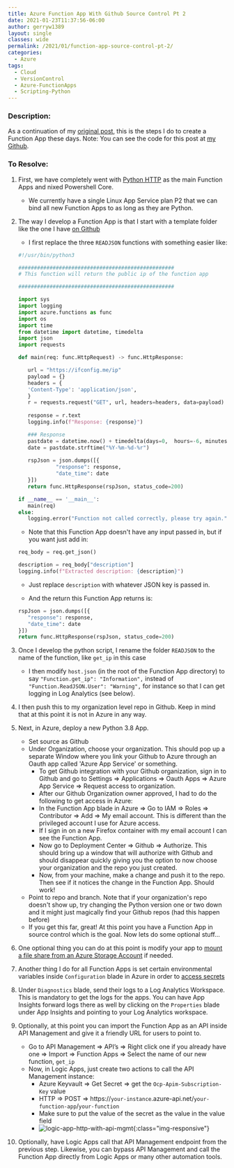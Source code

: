 ```yaml
---
title: Azure Function App With Github Source Control Pt 2
date: 2021-01-23T11:37:56-06:00
author: gerryw1389
layout: single
classes: wide
permalink: /2021/01/function-app-source-control-pt-2/
categories:
  - Azure
tags:
  - Cloud
  - VersionControl
  - Azure-FunctionApps
  - Scripting-Python
---
```

<!--more-->

### Description:

As a continuation of my [original post](https://automationadmin.com/2020/08/create-azure-function-app-with-github-source-control), this is the steps I do to create a Function App these days. Note: You can see the code for this post at [my Github](https://github.com/gerryw1389/python/tree/main/scripts/azure-function-template-basic).

### To Resolve:

1. First, we have completely went with [Python HTTP](https://docs.microsoft.com/en-us/azure/azure-functions/functions-reference-python#http-trigger-and-bindings) as the main Function Apps and nixed Powershell Core.

   - We currently have a single Linux App Service plan P2 that we can bind all new Function Apps to as long as they are Python.

2. The way I develop a Function App is that I start with a template folder like the one I have [on Github](https://github.com/gerryw1389/python/tree/main/scripts/azure-function-template)

   - I first replace the three `READJSON` functions with something easier like:

   ```python
   #!/usr/bin/python3

   ##################################################
   # This function will return the public ip of the function app

   ##################################################

   import sys
   import logging
   import azure.functions as func
   import os
   import time
   from datetime import datetime, timedelta
   import json
   import requests

   def main(req: func.HttpRequest) -> func.HttpResponse:

      url = "https://ifconfig.me/ip"
      payload = {}
      headers = {
      'Content-Type': 'application/json',
      }
      r = requests.request("GET", url, headers=headers, data=payload)
         
      response = r.text
      logging.info(f"Response: {response}")

      ### Response
      pastdate = datetime.now() + timedelta(days=0,  hours=-6, minutes=0)
      date = pastdate.strftime("%Y-%m-%d-%r")
      
      rspJson = json.dumps([{ 
               "response": response,
               "date_time": date 
      }])
      return func.HttpResponse(rspJson, status_code=200)

   if __name__ == '__main__':
      main(req)
   else:
      logging.error("Function not called correctly, please try again.")
   ```

   - Note that this Function App doesn't have any input passed in, but if you want just add in:

   ```python
   req_body = req.get_json()

   description = req_body["description"]
   logging.info(f"Extracted description: {description}")
   ```

   - Just replace `description` with whatever JSON key is passed in.

   - And the return this Function App returns is:

   ```python
   rspJson = json.dumps([{ 
      "response": response,
      "date_time": date 
   }])
   return func.HttpResponse(rspJson, status_code=200)
   ```

3. Once I develop the python script, I rename the folder `READJSON` to the name of the function, like `get_ip` in this case
   - I then modify `host.json` (in the root of the Function App directory) to say `"Function.get_ip": "Information",` instead of `"Function.ReadJSON.User": "Warning",` for instance so that I can get logging in Log Analytics (see below).

4. I then push this to my organization level repo in Github. Keep in mind that at this point it is not in Azure in any way.

5. Next, in Azure, deploy a new Python 3.8 App.

   - Set source as Github
   - Under Organization, choose your organization. This should pop up a separate Window where you link your Github to Azure through an Oauth app called 'Azure App Service' or something.
     - To get Github integration with your Github organization, sign in to Github and go to Settings => Applications => Oauth Apps => Azure App Service => Request access to organization.
     - After our Github Organization owner approved, I had to do the following to get access in Azure:
     - In the Function App blade in Azure => Go to IAM => Roles => Contributor => Add => My email account. This is different than the privileged account I use for Azure access.
     - If I sign in on a new Firefox container with my email account I can see the Function App.
     - Now go to Deployment Center => Github => Authorize. This should bring up a window that will authorize with Github and should disappear quickly giving you the option to now choose your organization and the repo you just created.
     - Now, from your machine, make a change and push it to the repo. Then see if it notices the change in the Function App. Should work!
   - Point to repo and branch. Note that if your organization's repo doesn't show up, try changing the Python version one or two down and it might just magically find your Github repos (had this happen before)
   - If you get this far, great! At this point you have a Function App in source control which is the goal. Now lets do some optional stuff...

6. One optional thing you can do at this point is modify your app to [mount a file share from an Azure Storage Account](https://automationadmin.com/2021/01/azure-functions-mounting-storage) if needed.

7. Another thing I do for all Function Apps is set certain environmental variables inside `Configuration` blade in Azure in order to [access secrets](https://automationadmin.com/2021/01/function-apps-get-secrets/)

8. Under `Diagnostics` blade, send their logs to a Log Analytics Workspace. This is mandatory to get the logs for the apps. You can have App Insights forward logs there as well by clicking on the `Properties` blade under App Insights and pointing to your Log Analytics workspace.

9. Optionally, at this point you can import the Function App as an API inside API Management and give it a friendly URL for users to point to.
   - Go to API Management => API’s => Right click one if you already have one => Import => Function Apps => Select the name of our new function, `get_ip`
   - Now, in Logic Apps, just create two actions to call the API Management instance:
     - Azure Keyvault => Get Secret => get the `Ocp-Apim-Subscription-Key` value
     - HTTP => POST => https://`your-instance`.azure-api.net/`your-function-app`/`your-function`
     - Make sure to put the value of the secret as the value in the value field
     - ![logic-app-http-with-api-mgmt](https://automationadmin.com/assets/images/uploads/2021/01/la-http-action.png){:class="img-responsive"}

10. Optionally, have Logic Apps call that API Management endpoint from the previous step. Likewise, you can bypass API Management and call the Function App directly from Logic Apps or many other automation tools.
